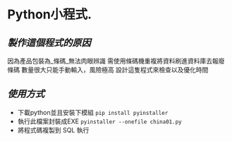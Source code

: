 # Python小程式.

## *製作這個程式的原因*

因為產品包裝為_條碼_無法肉眼辨識 
需使用條碼機重複將資料刷進資料庫去報廢條碼
數量很大只能手動輸入，風險極高
設計這隻程式來檢查以及優化時間

## *使用方式*

* 下載python並且安裝下模組
`pip install pyinstaller`
* 執行此檔案封裝成EXE
`pyinstaller --onefile china01.py`
* 將程式碼複製到 SQL 執行


